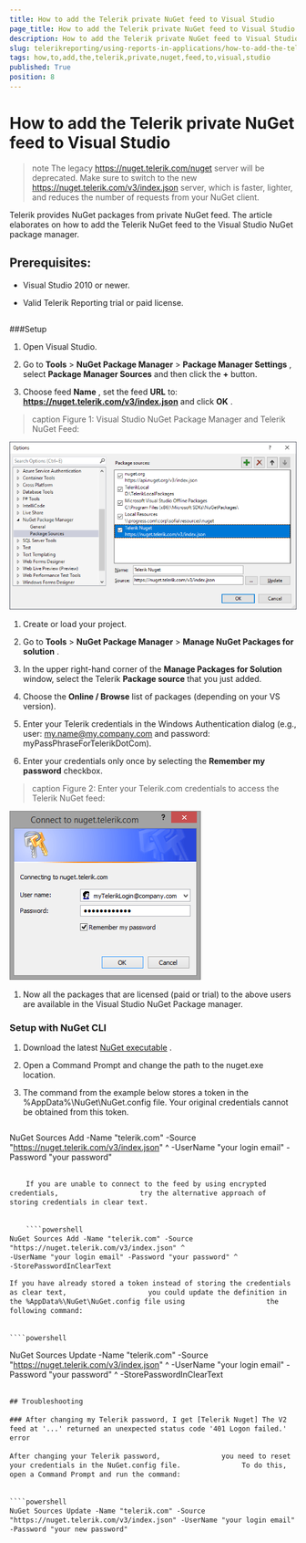 ```yaml
---
title: How to add the Telerik private NuGet feed to Visual Studio
page_title: How to add the Telerik private NuGet feed to Visual Studio | for Telerik Reporting Documentation
description: How to add the Telerik private NuGet feed to Visual Studio
slug: telerikreporting/using-reports-in-applications/how-to-add-the-telerik-private-nuget-feed-to-visual-studio
tags: how,to,add,the,telerik,private,nuget,feed,to,visual,studio
published: True
position: 8
---
```


# How to add the Telerik private NuGet feed to Visual Studio



>note The legacy https://nuget.telerik.com/nuget server will be deprecated. Make sure to switch to the new            https://nuget.telerik.com/v3/index.json server, which is faster, lighter, and reduces the number of requests from your NuGet client.         

Telerik provides NuGet packages from private NuGet feed.          The article elaborates on how to add the Telerik NuGet feed to the Visual Studio NuGet package manager.        

## Prerequisites:

* Visual Studio 2010 or newer.

* Valid Telerik Reporting trial or paid license.

## 

###Setup

1. Open Visual Studio.             

1. Go to __Tools__  > __NuGet Package Manager__  > __Package Manager Settings__ , select __Package Manager Sources__  and then click the __+__  button.             

1. Choose feed __Name__ , set the feed __URL__  to: __https://nuget.telerik.com/v3/index.json__  and click __OK__ .             
>caption Figure 1: Visual Studio NuGet Package Manager and Telerik NuGet Feed:

  

  ![nuged feed](images/nuged-feed-in-npm.png)

1. Create or load your project.             

1. Go to __Tools__  > __NuGet Package Manager__  > __Manage NuGet Packages for solution__ .             

1. In the upper right-hand corner of the __Manage Packages for Solution__  window, select the Telerik __Package source__  that you just added.             

1. Choose the __Online / Browse__  list of packages (depending on your VS version).             

1. Enter your Telerik credentials in the Windows Authentication dialog (e.g., user: my.name@my.company.com and password: myPassPhraseForTelerikDotCom).             

1. Enter your credentials only once by selecting the __Remember my password__  checkbox.             
>caption Figure 2: Enter your Telerik.com credentials to access the Telerik NuGet feed:

  

  ![nuget Wcredentials](images/nuget-credentials.png)

1. Now all the packages that are licensed (paid or trial) to the above users are available in the Visual Studio NuGet Package manager.             

###            Setup with NuGet CLI
          

1. Download the latest                    [NuGet executable](https://dist.nuget.org/win-x86-commandline/latest/nuget.exe) .                 

1. Open a Command Prompt and change the path to the nuget.exe location.                 

1. The command from the example below stores a token in the                   %AppData%\NuGet\NuGet.config file. Your original credentials cannot be                    obtained from this token.                 

    
    ````powershell
NuGet Sources Add -Name "telerik.com" -Source "https://nuget.telerik.com/v3/index.json" ^
-UserName "your login email" -Password "your password"
````

    If you are unable to connect to the feed by using encrypted credentials,                    try the alternative approach of storing credentials in clear text.                 

    
    ````powershell
NuGet Sources Add -Name "telerik.com" -Source "https://nuget.telerik.com/v3/index.json" ^
-UserName "your login email" -Password "your password" ^
-StorePasswordInClearText
````

    If you have already stored a token instead of storing the credentials as clear text,                    you could update the definition in the %AppData%\NuGet\NuGet.config file using                    the following command:                 

    
    ````powershell
NuGet Sources Update -Name "telerik.com" -Source "https://nuget.telerik.com/v3/index.json" ^
-UserName "your login email" -Password "your password" ^
-StorePasswordInClearText
````

## Troubleshooting

### After changing my Telerik password, I get [Telerik Nuget] The V2 feed at '...' returned an unexpected status code '401 Logon failed.' error

After changing your Telerik password,               you need to reset your credentials in the NuGet.config file.               To do this, open a Command Prompt and run the command:             

    
````powershell
NuGet Sources Update -Name "telerik.com" -Source "https://nuget.telerik.com/v3/index.json" -UserName "your login email" -Password "your new password"
````


